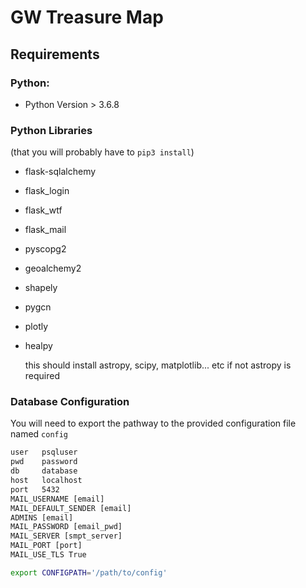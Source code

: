 # GW Treasure Map

## Requirements

### Python:
 * Python Version > 3.6.8
### Python Libraries
(that you will probably have to `pip3 install`)
 * flask-sqlalchemy
 * flask_login
 * flask_wtf
 * flask_mail
 * pyscopg2
 * geoalchemy2
 * shapely
 * pygcn
 * plotly
 * healpy
 
   this should install astropy, scipy, matplotlib... etc
   if not astropy is required
   


### Database Configuration
You will need to export the pathway to the provided configuration file named `config`
```txt
user   psqluser
pwd    password
db     database
host   localhost
port   5432
MAIL_USERNAME [email]
MAIL_DEFAULT_SENDER [email]
ADMINS [email]
MAIL_PASSWORD [email_pwd]
MAIL_SERVER [smpt_server]
MAIL_PORT [port]
MAIL_USE_TLS True
```
```bash
export CONFIGPATH='/path/to/config'
```
